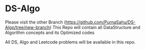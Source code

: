 # DS-Algo
Please visit the other Branch (https://github.com/PurnaSahu/DS-Algo/tree/new-branch)
This Repo will contain all DataStructure and Algorithm concepts and its Optimized codes

All DS, Algo and Leetcode problems will be available in this repo.

